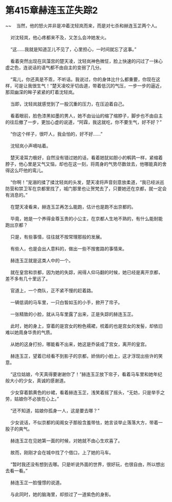 # 第415章赫连玉芷失踪2
~~&nbsp;&nbsp;&nbsp;&nbsp;当然，他的怒火并非是冲着沈轻岚而来，而是对七杀和赫连玉芷两个人。<br><br>&nbsp;&nbsp;&nbsp;&nbsp;对沈轻岚，他心疼都来不及，又怎么会冲她发火。<br><br>&nbsp;&nbsp;&nbsp;&nbsp;“这……我就是知道芷儿不见了，心里担心，一时间就忘了这事。”<br><br>&nbsp;&nbsp;&nbsp;&nbsp;看着突然出现在凤藻宫的楚天凌，沈轻岚神色微怔，脸上快速的闪过了一抹心虚之色，连说话的语气都不由自主的变弱了几分。<br><br>&nbsp;&nbsp;&nbsp;&nbsp;“鸾儿，你还真是不乖，不听话。我说过，你的身体比什么都重要，你现在这样，可是让我很生气！”楚天凌咬牙切齿道，带着低沉的气压，一步一步的逼近，那双幽深的眸子紧紧的盯着沈轻岚。<br><br>&nbsp;&nbsp;&nbsp;&nbsp;当即，沈轻岚就感觉到了一股沉重的压力，在压迫着自己。<br><br>&nbsp;&nbsp;&nbsp;&nbsp;看着眼前，脸色漆黑如墨的男人，她不由讪讪的缩了缩脖子，脚步也不由自主的往后撤了一步，更加心虚的说道，“阿霖，我这就吃，你不要生气，好不好？”<br><br>&nbsp;&nbsp;&nbsp;&nbsp;“你这个样子，很吓人，我会怕的，好不好……”<br><br>&nbsp;&nbsp;&nbsp;&nbsp;沈轻岚小声嘀咕着。<br><br>&nbsp;&nbsp;&nbsp;&nbsp;楚天凌耳力极好，自然没有错过她的话，看着她犹如胆小的鹌鹑一样，紧缩着脖子，他心里是又气又恼，却也在这一刻，将周身的气势尽数敛去，他哪能真的舍得这么吓他的鸾儿。<br><br>&nbsp;&nbsp;&nbsp;&nbsp;“你啊！”宠溺的揉了揉沈轻岚的头发，楚天凌将声音刻意放柔道，“我已经派巡防营和禁卫军在京都里找了，城门那里也让贺梵去了，只要她还在京都，就一定会有消息的。”<br><br>&nbsp;&nbsp;&nbsp;&nbsp;在楚天凌看来，赫连玉芷再怎么能跑，估计也是跑不出京都的。<br><br>&nbsp;&nbsp;&nbsp;&nbsp;毕竟，她是一个养得金尊玉贵的小公主，在京都人生地不熟的，有什么能耐能跑出京都？<br><br>&nbsp;&nbsp;&nbsp;&nbsp;只是，有些事情，往往就不按常理那般的发展。<br><br>&nbsp;&nbsp;&nbsp;&nbsp;有些人，也是会出人意料的，做出一些不按套路的事情来。<br><br>&nbsp;&nbsp;&nbsp;&nbsp;赫连玉芷就是这类人中的一个。<br><br>&nbsp;&nbsp;&nbsp;&nbsp;就在皇宫和京都，因为她的失踪，闹得人仰马翻的时候，她已经是离开京都，差不多有几十里远了。<br><br>&nbsp;&nbsp;&nbsp;&nbsp;官道上，一个商队，正不紧不慢的赶着路。<br><br>&nbsp;&nbsp;&nbsp;&nbsp;一辆低调的马车里，一只白皙如玉的小手，掀开了帘子。<br><br>&nbsp;&nbsp;&nbsp;&nbsp;一张精致的小脸，就从马车里露了出来，正是失踪的赫连玉芷。<br><br>&nbsp;&nbsp;&nbsp;&nbsp;此时，她的身上，穿着的是宫女的粉色襦裙，梳着的也是宫女的发髻，却依旧难以她周身华贵的气质。<br><br>&nbsp;&nbsp;&nbsp;&nbsp;从她的这身打扮，哪能看不出来，她这是乔装成了宫女，离开的皇宫。<br><br>&nbsp;&nbsp;&nbsp;&nbsp;赫连玉芷，望着已经看不到影子的京都，娇俏的小脸上，这才浮现出些许的笑意。<br><br>&nbsp;&nbsp;&nbsp;&nbsp;“这位姑娘，今天真得要谢谢你了！”赫连玉芷放下帘子，看着马车里和她年纪般大小的少女，真诚的感谢道。<br><br>&nbsp;&nbsp;&nbsp;&nbsp;少女穿着鹅黄色的纱裙，看着赫连玉芷，浅笑着摇了摇头，“无妨，只是举手之劳，姑娘你不必放在心上。”<br><br>&nbsp;&nbsp;&nbsp;&nbsp;“还不知道，姑娘你孤身一人，这是要去哪？”<br><br>&nbsp;&nbsp;&nbsp;&nbsp;少女说话，不似京都的闺阁女子那般含羞带怯，她言谈举止落落大方，带着一股子的爽气。<br><br>&nbsp;&nbsp;&nbsp;&nbsp;赫连玉芷在见她第一面的时候，对她就不由心生欢喜了。<br><br>&nbsp;&nbsp;&nbsp;&nbsp;故而，刚刚才会在城中找了个借口，上了她的马车。<br><br>&nbsp;&nbsp;&nbsp;&nbsp;“暂时我还没有想到去哪。只是听说外面的世界，很好玩，也很自由，所以想出去看一看。”<br><br>&nbsp;&nbsp;&nbsp;&nbsp;赫连玉芷一脸憧憬的说道。<br><br>&nbsp;&nbsp;&nbsp;&nbsp;与此同时，她的脑海里，却掠过了一道紫色的身影。<br><br>
                    

<script>_fwqdsqadxfw()</script>
<div><script>_dfwf1dw();</script></div>
<div><script>_dfwf1agdw();</script></div>
                